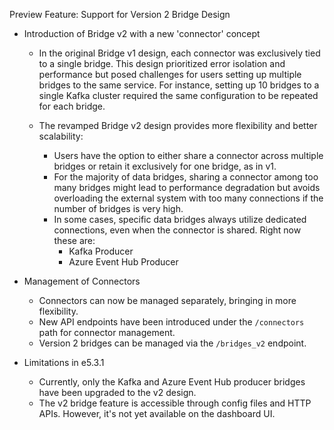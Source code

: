 Preview Feature: Support for Version 2 Bridge Design

- Introduction of Bridge v2 with a new 'connector' concept

  - In the original Bridge v1 design, each connector was exclusively tied to a single bridge.
    This design prioritized error isolation and performance but posed challenges for users setting up multiple bridges to the same service.
    For instance, setting up 10 bridges to a single Kafka cluster required the same configuration to be repeated for each bridge.

  - The revamped Bridge v2 design provides more flexibility and better scalability:
    - Users have the option to either share a connector across multiple bridges or retain it exclusively for one bridge, as in v1.
    - For the majority of data bridges, sharing a connector among too many bridges might lead to performance degradation but avoids
      overloading the external system with too many connections if the number of bridges is very high.
    - In some cases, specific data bridges always utilize dedicated connections, even when the connector is shared.
      Right now these are:
      - Kafka Producer
      - Azure Event Hub Producer

- Management of Connectors
  - Connectors can now be managed separately, bringing in more flexibility.
  - New API endpoints have been introduced under the `/connectors` path for connector management.
  - Version 2 bridges can be managed via the `/bridges_v2` endpoint.

- Limitations in e5.3.1

  - Currently, only the Kafka and Azure Event Hub producer bridges have been upgraded to the v2 design.
  - The v2 bridge feature is accessible through config files and HTTP APIs. However, it's not yet available on the dashboard UI.
